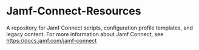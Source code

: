 # Jamf-Connect-Resources
A repository for Jamf Connect scripts, configuration profile templates, and legacy content.
For more information about Jamf Connect, see https://docs.jamf.com/jamf-connect
